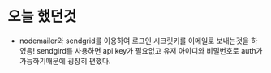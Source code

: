 # 오늘 했던것
- nodemailer와 sendgrid를 이용하여 로그인 시크릿키를 이메일로 보내는것을 하였음! sendgird를 사용하면 api key가 필요없고
유저 아이디와 비밀번호로 auth가 가능하기때문에 굉장히 편했다.